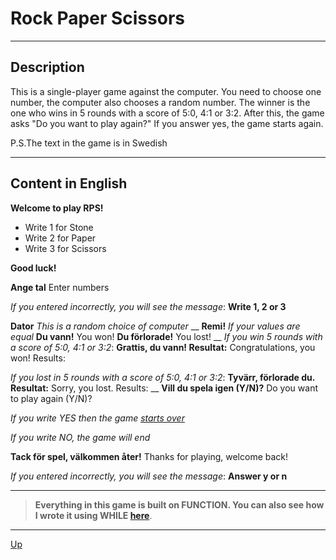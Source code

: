 <a id="anchor"></a>
# Rock Paper Scissors

---
## Description
This is a single-player game against the computer. You need to choose one number, the computer also chooses a random number. The winner is the one who wins in 5 rounds with a score of 5:0, 4:1 or 3:2. After this, the game asks "Do you want to play again?" If you answer yes, the game starts again.

P.S.The text in the game is in Swedish

***

## Content in English 
__Welcome to play RPS!__
* Write 1 for Stone
* Write 2 for Paper
* Write 3 for Scissors

__Good luck!__

<a id="start"></a>
__Ange tal__
Enter numbers

_If you entered incorrectly, you will see the message_: __Write 1, 2 or 3__

__Dator__
_This is a random choice of computer_
__
__Remi!__
_If your values are equal_
__Du vann!__
You won!
__Du förlorade!__
You lost!
__
_If you win 5 rounds with a score of 5:0, 4:1 or 3:2_:
__Grattis, du vann! Resultat:__
Congratulations, you won! Results:


_If you lost in 5 rounds with a score of 5:0, 4:1 or 3:2_:
__Tyvärr, förlorade du. Resultat:__
Sorry, you lost. Results:
__
__Vill du spela igen (Y/N)?__
Do you want to play again (Y/N)?

_If you write YES then the game [starts over](#start)_

_If you write NO, the game will end_

__Tack för spel, välkommen åter!__
Thanks for playing, welcome back!

_If you entered incorrectly, you will see the message_: __Answer y or n__

***

>__Everything in this game is built on FUNCTION. You can also see how I wrote it using WHILE  [here](https://github.com/ROOTZLA/RPS_2)__.
***
[Up](#anchor)
